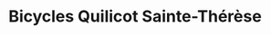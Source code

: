 ---
title: "Bicycles Quilicot Sainte-Thérèse"
url: /sainte-therese/bicycles-quilicot-sainte-therese/
shop: Fahrrad
---